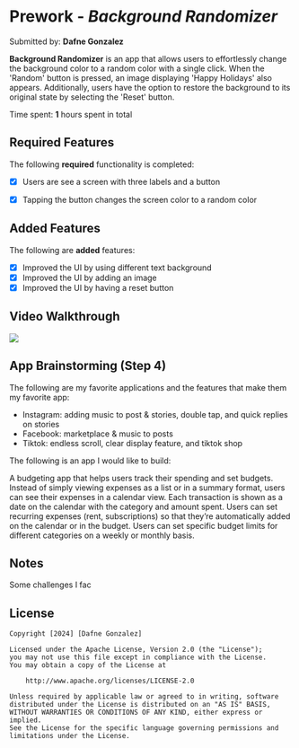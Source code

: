 # Prework - *Background Randomizer*

Submitted by: **Dafne Gonzalez**

**Background Randomizer** is an app that allows users to effortlessly change the background color to a random color with a single click. When the 'Random' button is pressed, an image displaying 'Happy Holidays' also appears. Additionally, users have the option to restore the background to its original state by selecting the 'Reset' button.

Time spent: **1** hours spent in total

## Required Features

The following **required** functionality is completed:

- [x] Users are see a screen with three labels and a button
- [x] Tapping the button changes the screen color to a random color


## Added Features

The following are **added** features:

- [x] Improved the UI by using different text background
- [x] Improved the UI by adding an image
- [x] Improved the UI by having a reset button
 
## Video Walkthrough
<div>
    <a href="https://www.loom.com/share/9fcc912644e849638b9bbbe37df596ae">
      <img style="max-width:300px;" src="https://cdn.loom.com/sessions/thumbnails/9fcc912644e849638b9bbbe37df596ae-1c92edf5cad0e984-full-play.gif">
    </a>
  </div>

## App Brainstorming (Step 4)

The following are my favorite applications and the features that make them my favorite app: 

- Instagram: adding music to post & stories, double tap, and quick replies on stories 
- Facebook: marketplace & music to posts
- Tiktok: endless scroll, clear display feature, and tiktok shop

The following is an app I would like to build: 

A budgeting app that helps users track their spending and set budgets. Instead of simply viewing expenses as a list or in a summary format, users can see their expenses in a calendar view. Each transaction is shown as a date on the calendar with the category and amount spent. Users can set recurring expenses (rent, subscriptions) so that they’re automatically added on the calendar or in the budget. Users can set specific budget limits for different categories on a weekly or monthly basis.

## Notes

Some challenges I fac

## License

    Copyright [2024] [Dafne Gonzalez]

    Licensed under the Apache License, Version 2.0 (the "License");
    you may not use this file except in compliance with the License.
    You may obtain a copy of the License at

        http://www.apache.org/licenses/LICENSE-2.0

    Unless required by applicable law or agreed to in writing, software
    distributed under the License is distributed on an "AS IS" BASIS,
    WITHOUT WARRANTIES OR CONDITIONS OF ANY KIND, either express or implied.
    See the License for the specific language governing permissions and
    limitations under the License.

